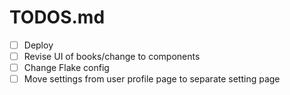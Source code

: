 # TODOS.md

- [ ] Deploy
- [ ] Revise UI of books/change to components
- [ ] Change Flake config
- [ ] Move settings from user profile page to separate setting page
